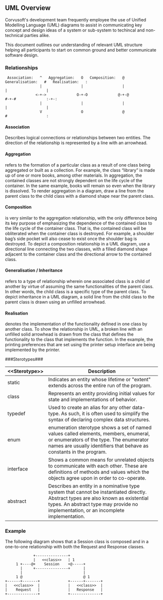 
## UML Overview

Corvusoft's development team frequently employee the use of Unified Modelling Language (UML) diagrams to assist in communicating key concept and design ideas of a system or sub-system to techincal and non-technical parties alike.

This document outlines our understanding of relevant UML structure helping all participants to start on common ground and better communicate software design.

### Relationships ###

```
 Association:   ^   Aggregation:   O   Composition:   @   Generalisation:   #   Realisation:   :
                |                  |                  |                     |                  |
              <-+->              O-+-O              @-+-@                 #-+-#              :-+-:
                |                  |                  |                     |                  |
                V                  O                  @                     #                  :
```

#### Association

Describes logical connections or relationships between two entities. The direction of the relationship is represented by a line with an arrowhead. 

#### Aggregation

refers to the formation of a particular class as a result of one class being aggregated or built as a collection. For example, the class “library” is made up of one or more books, among other materials. In aggregation, the contained classes are not strongly dependent on the life cycle of the container. In the same example, books will remain so even when the library is dissolved. To render aggregation in a diagram, draw a line from the parent class to the child class with a diamond shape near the parent class.

#### Composition

is very similar to the aggregation relationship, with the only difference being its key purpose of emphasizing the dependence of the contained class to the life cycle of the container class. That is, the contained class will be obliterated when the container class is destroyed. For example, a shoulder bag’s side pocket will also cease to exist once the shoulder bag is destroyed. To depict a composition relationship in a UML diagram, use a directional line connecting the two classes, with a filled diamond shape adjacent to the container class and the directional arrow to the contained class.

#### Generalisation / Inheritance

refers to a type of relationship wherein one associated class is a child of another by virtue of assuming the same functionalities of the parent class. In other words, the child class is a specific type of the parent class. To depict inheritance in a UML diagram, a solid line from the child class to the parent class is drawn using an unfilled arrowhead.

#### Realisation

denotes the implementation of the functionality defined in one class by another class. To show the relationship in UML, a broken line with an unfilled solid arrowhead is drawn from the class that defines the functionality to the class that implements the function. In the example, the printing preferences that are set using the printer setup interface are being implemented by the printer.

###Sterotypes###

| &lt;&lt;Sterotype&gt;&gt; | Description |
|------------|-------------| 
| static | Indicates an entity whose lifetime or "extent" extends across the entire run of the program. |
| class | Represents an entity providing initial values for state and implementations of behavior. |
| typedef | Used to create an alias for any other data-type. As such, it is often used to simplify the syntax of declaring complex data structures. |
| enum | enumeration sterotype shows a set of named values called elements, members, enumeral, or enumerators of the type. The enumerator names are usually identifiers that behave as constants in the program. |
| interface | Shows a common means for unrelated objects to communicate with each other. These are definitions of methods and values which the objects agree upon in order to co-operate. |
| abstract | Describes an entity in a nominative type system that cannot be instantiated directly. Abstract types are also known as existential types. An abstract type may provide no implementation, or an incomplete implementation. |

### Example ###

The following diagram shows that a Session class is composed and in a one-to-one relationship with both the Request and Response classes.

```
             +---------------+
             |   <<class>>   | 1
     1 +----@+    Session    +@-----+
       |     +---------------+      |
       |                            |
     1 @                            @ 1
+------+-------+             +------+-------+
|   <<class>>  |             |   <<class>>  |
|    Request   |             |   Response   |
+--------------+             +--------------+
```


